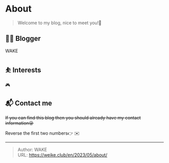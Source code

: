 # About


> Welcome to my blog, nice to meet you!🤝


<!--## 🏠 关于本站-->

## 👨‍💻 Blogger

WAKE

## ⛹ Interests

🎮

## 📬 Contact me

~~If you can find this blog then you should already have my contact information😜~~

Reverse the first two numbers👉 ✉️

---

> Author: WAKE  
> URL: https://weike.club/en/2023/05/about/  

